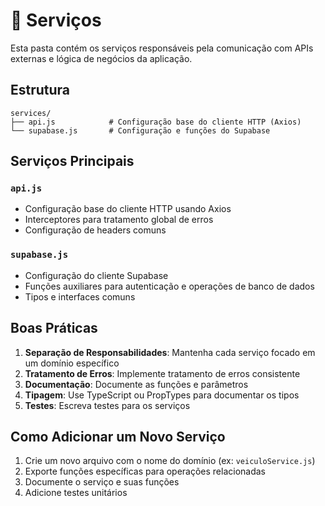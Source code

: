 # 🔌 Serviços

Esta pasta contém os serviços responsáveis pela comunicação com APIs externas e lógica de negócios da aplicação.

## Estrutura

```
services/
├── api.js            # Configuração base do cliente HTTP (Axios)
└── supabase.js       # Configuração e funções do Supabase
```

## Serviços Principais

### `api.js`
- Configuração base do cliente HTTP usando Axios
- Interceptores para tratamento global de erros
- Configuração de headers comuns

### `supabase.js`
- Configuração do cliente Supabase
- Funções auxiliares para autenticação e operações de banco de dados
- Tipos e interfaces comuns

## Boas Práticas

1. **Separação de Responsabilidades**: Mantenha cada serviço focado em um domínio específico
2. **Tratamento de Erros**: Implemente tratamento de erros consistente
3. **Documentação**: Documente as funções e parâmetros
4. **Tipagem**: Use TypeScript ou PropTypes para documentar os tipos
5. **Testes**: Escreva testes para os serviços

## Como Adicionar um Novo Serviço

1. Crie um novo arquivo com o nome do domínio (ex: `veiculoService.js`)
2. Exporte funções específicas para operações relacionadas
3. Documente o serviço e suas funções
4. Adicione testes unitários
